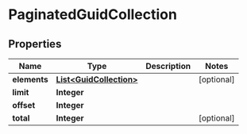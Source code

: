 
# PaginatedGuidCollection

## Properties
Name | Type | Description | Notes
------------ | ------------- | ------------- | -------------
**elements** | [**List&lt;GuidCollection&gt;**](GuidCollection.md) |  |  [optional]
**limit** | **Integer** |  | 
**offset** | **Integer** |  | 
**total** | **Integer** |  |  [optional]




